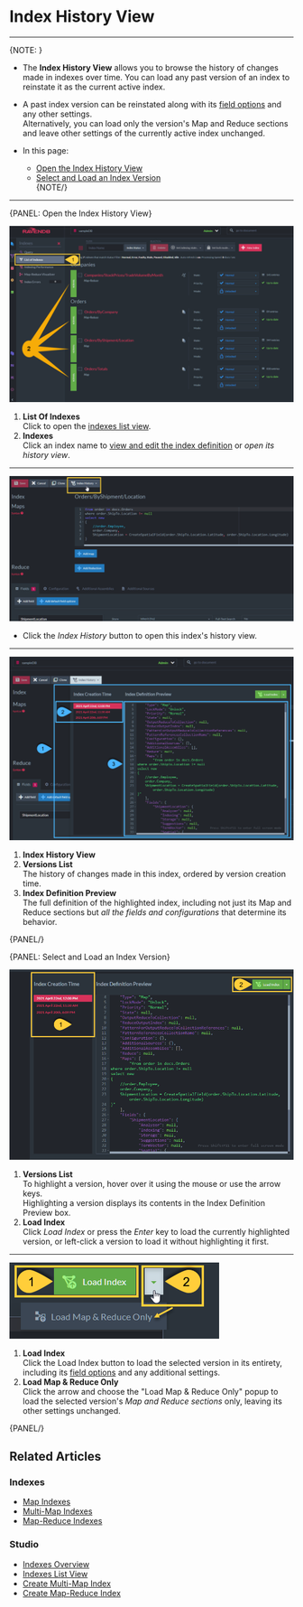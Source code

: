 ﻿# Index History View
---

{NOTE: }

* The **Index History View** allows you to browse the history of changes made 
  in indexes over time. You can load any past version of an index to reinstate 
  it as the current active index.  

* A past index version can be reinstated along with its [field options](../../../studio/database/indexes/create-map-index#index-field-options) 
  and any other settings.  
  Alternatively, you can load only the version's Map and Reduce sections and leave 
  other settings of the currently active index unchanged.  

* In this page:  
  * [Open the Index History View](../../../studio/database/indexes/index-history-view#open-the-index-history-view)  
  * [Select and Load an Index Version](../../../studio/database/indexes/index-history-view#select-and-load-an-index-version)  
{NOTE/}

---

{PANEL: Open the Index History View}

![Figure 1. Indexes List](images/index-history-01-indexes-list.png "Figure 1. Indexes List")

1. **List Of Indexes**  
   Click to open the [indexes list view](../../../studio/database/indexes/indexes-list-view).  
2. **Indexes**  
   Click an index name to [view and edit the index definition](../../../studio/database/indexes/create-map-index) 
   or *open its history view*.  

---

![Figure 2. Index History Button](images/index-history-02-history-button.png "Figure 2. Index History Button")

* Click the *Index History* button to open this index's history view.  

---

![Figure 3. History View](images/index-history-03-history-view.png "Figure 3. History View")

1. **Index History View**  
2. **Versions List**  
   The history of changes made in this index, ordered by version creation time.  
3. **Index Definition Preview**  
   The full definition of the highlighted index, including not just its Map and 
   Reduce sections but *all the fields and configurations* that determine its behavior.  


{PANEL/}

{PANEL: Select and Load an Index Version}

![Figure 4. Index Version Selection](images/index-history-04-index-version-selection.png "Figure 4. Index Version Selection")

1. **Versions List**  
   To highlight a version, hover over it using the mouse or use the arrow keys.  
   Highlighting a version displays its contents in the Index Definition Preview box.  
2. **Load Index**  
   Click *Load Index* or press the *Enter* key to load the currently highlighted version, 
   or left-click a version to load it without highlighting it first.  

---

![Figure 5. Load Index](images/index-history-05-load-map-and-reduce-only.png "Figure 5. Load Index")

1. **Load Index**  
   Click the Load Index button to load the selected version in its entirety, 
   including its [field options](../../../studio/database/indexes/create-map-index#index-field-options) 
   and any additional settings.  
2. **Load Map & Reduce Only**  
   Click the arrow and choose the "Load Map & Reduce Only" popup to load the selected 
   version's *Map and Reduce sections* only, leaving its other settings unchanged.  

{PANEL/}


## Related Articles

### Indexes

- [Map Indexes](../../../indexes/map-indexes)
- [Multi-Map Indexes](../../../indexes/multi-map-indexes)
- [Map-Reduce Indexes](../../../indexes/map-reduce-indexes)

### Studio

- [Indexes Overview](../../../studio/database/indexes/indexes-overview)
- [Indexes List View](../../../studio/database/indexes/indexes-list-view)
- [Create Multi-Map Index](../../../studio/database/indexes/create-multi-map-index)
- [Create Map-Reduce Index](../../../studio/database/indexes/create-map-reduce-index)

